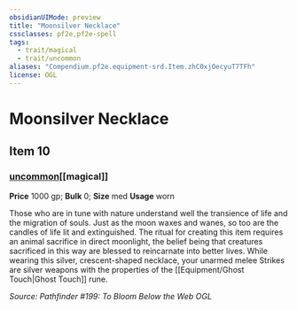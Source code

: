 ```yaml
---
obsidianUIMode: preview
title: "Moonsilver Necklace"
cssclasses: pf2e,pf2e-spell
tags:
  - trait/magical
  - trait/uncommon
aliases: "Compendium.pf2e.equipment-srd.Item.zhC0xjOecyuT7TFh"
license: OGL
---
```

# Moonsilver Necklace
## Item 10
### [uncommon](uncommon "Uncommon Rarity Trait")[[magical]]


**Price** 1000 gp; 
**Bulk** 0; **Size** med
**Usage** worn

Those who are in tune with nature understand well the transience of life and the migration of souls. Just as the moon waxes and wanes, so too are the candles of life lit and extinguished. The ritual for creating this item requires an animal sacrifice in direct moonlight, the belief being that creatures sacrificed in this way are blessed to reincarnate into better lives. While wearing this silver, crescent-shaped necklace, your unarmed melee Strikes are silver weapons with the properties of the [[Equipment/Ghost Touch|Ghost Touch]] rune.

*Source: Pathfinder #199: To Bloom Below the Web*
*OGL*